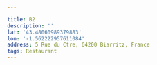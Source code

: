 ```yaml
---

title: B2
description: ''
lat: '43.48060989379883'
lon: '-1.562222957611084'
address: 5 Rue du Ctre, 64200 Biarritz, France
tags: Restaurant
---
```

